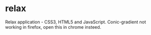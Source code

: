 # relax
Relax application - CSS3, HTML5 and JavaScript.  Conic-gradient not working in firefox, open this in chrome insteed.

